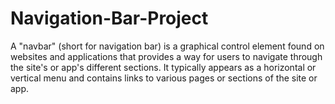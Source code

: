 # Navigation-Bar-Project
A "navbar" (short for navigation bar) is a graphical control element found on websites and applications that provides a way for users to navigate through the site's or app's different sections. It typically appears as a horizontal or vertical menu and contains links to various pages or sections of the site or app.

